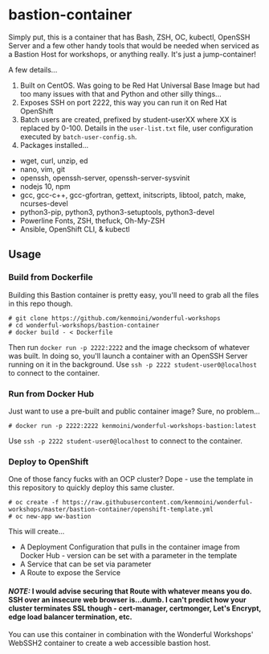 # bastion-container

Simply put, this is a container that has Bash, ZSH, OC, kubectl, OpenSSH Server and a few other handy tools that would be needed when serviced as a Bastion Host for workshops, or anything really.  It's just a jump-container!

A few details...

1) Built on CentOS.  Was going to be Red Hat Universal Base Image but had too many issues with that and Python and other silly things...
2) Exposes SSH on port 2222, this way you can run it on Red Hat OpenShift
3) Batch users are created, prefixed by student-userXX where XX is replaced by 0-100.  Details in the ```user-list.txt``` file, user configuration executed by ```batch-user-config.sh```.
4) Packages installed...
  - wget, curl, unzip, ed
  - nano, vim, git
  - openssh, openssh-server, openssh-server-sysvinit
  - nodejs 10, npm
  - gcc, gcc-c++, gcc-gfortran, gettext, initscripts, libtool, patch, make, ncurses-devel
  - python3-pip, python3, python3-setuptools, python3-devel
  - Powerline Fonts, ZSH, thefuck, Oh-My-ZSH
  - Ansible, OpenShift CLI, & kubectl

## Usage

### Build from Dockerfile

Building this Bastion container is pretty easy, you'll need to grab all the files in this repo though.

```
# git clone https://github.com/kenmoini/wonderful-workshops
# cd wonderful-workshops/bastion-container
# docker build - < Dockerfile
```

Then run ```docker run -p 2222:2222``` and the image checksom of whatever was built.  In doing so, you'll launch a container with an OpenSSH Server running on it in the background.  Use ```ssh -p 2222 student-user0@localhost``` to connect to the container.

### Run from Docker Hub

Just want to use a pre-built and public container image?  Sure, no problem...

```
# docker run -p 2222:2222 kenmoini/wonderful-workshops-bastion:latest
```

Use ```ssh -p 2222 student-user0@localhost``` to connect to the container.

### Deploy to OpenShift

One of those fancy fucks with an OCP cluster?  Dope - use the template in this repository to quickly deploy this same cluster.

```
# oc create -f https://raw.githubusercontent.com/kenmoini/wonderful-workshops/master/bastion-container/openshift-template.yml
# oc new-app ww-bastion
```

This will create...

- A Deployment Configuration that pulls in the container image from Docker Hub - version can be set with a parameter in the template
- A Service that can be set via parameter
- A Route to expose the Service

#### ***NOTE:*** I would advise securing that Route with whatever means you do.  SSH over an insecure web browser is...dumb.  I can't predict how your cluster terminates SSL though - cert-manager, certmonger, Let's Encrypt, edge load balancer termination, etc.

You can use this container in combination with the Wonderful Workshops' WebSSH2 container to create a web accessible bastion host.